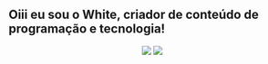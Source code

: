 ## Oiii eu sou o White, criador de conteúdo de programação e tecnologia!
<div align="center">
  <a href="https://github.com/cafezinnn">
<div> 
  <a href="https://api.whatsapp.com/send/?phone=%2B14509122076&text&app_absent=0" target="_blank"><img src="https://img.shields.io/badge/WhatsApp-25D366?style=for-the-badge&logo=whatsapp&logoColor=white" target="_blank"></a>
<a href="https://youtube.com/channel/UCyAQO2csOx9hvJIf_mbJQvA" target="_blank"><img src="https://img.shields.io/badge/YouTube-FF0000?style=for-the-badge&logo=youtube&logoColor=white" target="_blank"></a>

</div>
